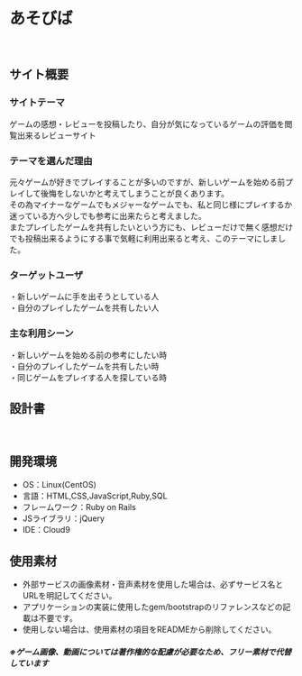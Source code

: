 # あそびば
​
## サイト概要
### サイトテーマ
ゲームの感想・レビューを投稿したり、自分が気になっているゲームの評価を閲覧出来るレビューサイト
​
### テーマを選んだ理由
元々ゲームが好きでプレイすることが多いのですが、新しいゲームを始める前プレイして後悔をしないかと考えてしまうことが良くあります。<br>
その為マイナーなゲームでもメジャーなゲームでも、私と同じ様にプレイするか迷っている方へ少しでも参考に出来たらと考えました。<br>
またプレイしたゲームを共有したいという方にも、レビューだけで無く感想だけでも投稿出来るようにする事で気軽に利用出来ると考え、このテーマにしました。

### ターゲットユーザ
・新しいゲームに手を出そうとしている人<br>
・自分のプレイしたゲームを共有したい人
​
### 主な利用シーン
・新しいゲームを始める前の参考にしたい時<br>
・自分のプレイしたゲームを共有したい時<br>
・同じゲームをプレイする人を探している時
​
## 設計書

​
## 開発環境
- OS：Linux(CentOS)
- 言語：HTML,CSS,JavaScript,Ruby,SQL
- フレームワーク：Ruby on Rails
- JSライブラリ：jQuery
- IDE：Cloud9
​
## 使用素材
- 外部サービスの画像素材・音声素材を使用した場合は、必ずサービス名とURLを明記してください。
- アプリケーションの実装に使用したgem/bootstrapのリファレンスなどの記載は不要です。
- 使用しない場合は、使用素材の項目をREADMEから削除してください。

##### ※ゲーム画像、動画については著作権的な配慮が必要なため、フリー素材で代替しています